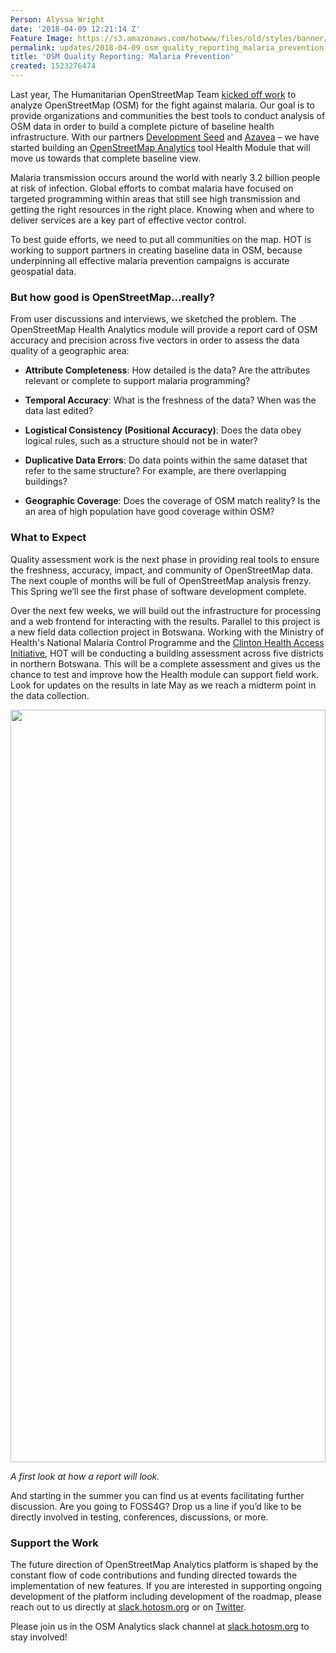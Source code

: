 ```yaml
---
Person: Alyssa Wright
date: '2018-04-09 12:21:14 Z'
Feature Image: https://s3.amazonaws.com/hotwww/files/old/styles/banner/public/38424798-2a5a569a-3980-11e8-81ed-35e6f31926dd+copy.jpg
permalink: updates/2018-04-09_osm_quality_reporting_malaria_prevention
title: 'OSM Quality Reporting: Malaria Prevention'
created: 1523276474
---
```


Last year, The Humanitarian OpenStreetMap Team <a href="https://www.hotosm.org/updates/2016-11-15_analyzing_openstreetmap_for_the_fight_against_malaria">kicked off work</a> to analyze OpenStreetMap (OSM) for the fight against malaria. Our goal is to provide organizations and communities the best tools to conduct analysis of OSM data in order to build a complete picture of baseline health infrastructure. With our partners <a href="https://developmentseed.org/">Development Seed</a> and <a href="https://www.azavea.com/">Azavea</a> – we have started building an <a href="http://osm-analytics.org">OpenStreetMap Analytics</a> tool Health Module that will move us towards that complete baseline view.

Malaria transmission occurs around the world with nearly 3.2 billion people at risk of infection. Global efforts to combat malaria have focused on targeted programming within areas that still see high transmission and getting the right resources in the right place. Knowing when and where to deliver services are a key part of effective vector control.

To best guide efforts, we need to put all communities on the map. HOT is working to support partners in creating baseline data in OSM, because underpinning all effective malaria prevention campaigns is accurate geospatial data.

### But how good is OpenStreetMap...really?
From user discussions and interviews, we sketched the problem. The OpenStreetMap Health Analytics module will provide a report card of OSM accuracy and precision across five vectors in order to assess the data quality of a geographic area:


- **Attribute Completeness**: How detailed is the data? Are the attributes relevant or complete to support malaria programming?

- **Temporal Accuracy**: What is the freshness of the data? When was the data last edited?

- **Logistical Consistency (Positional Accuracy)**: Does the data obey logical rules, such as a structure should not be in water?

- **Duplicative Data Errors**: Do data points within the same dataset that refer to the same structure? For example, are there overlapping buildings?

- **Geographic Coverage**: Does the coverage of OSM match reality? Is the an area of high population have good coverage within OSM?

### What to Expect
Quality assessment work is the next phase in providing real tools to ensure the freshness, accuracy, impact, and community of OpenStreetMap data. The next couple of months will be full of OpenStreetMap analysis frenzy. This Spring we’ll see the first phase of software development complete.

Over the next few weeks, we will build out the infrastructure for processing and a web frontend for interacting with the results. Parallel to this project is a new field data collection project in Botswana. Working with the Ministry of Health's National Malaria Control Programme and the <a href="https://clintonhealthaccess.org/">Clinton Health Access Initiative</a>, HOT will be conducting a building assessment across five districts in northern Botswana. This will be a complete assessment and gives us the chance to test and improve how the Health module can support field work. Look for updates on the results in late May as we reach a midterm point in the data collection.

<img src="https://s3.amazonaws.com/hotwww/files/old/38424798-2a5a569a-3980-11e8-81ed-35e6f31926dd.jpg" alt="" style="width:100%;height:1204px;">

<em style="font-style: italic;">A first look at how a report will look.</em>

And starting in the summer you can find us at events facilitating further discussion. Are you going to FOSS4G? Drop us a line if you’d like to be directly involved in testing, conferences, discussions, or more.

### Support the Work
The future direction of OpenStreetMap Analytics platform is shaped by the constant flow of code contributions and funding directed towards the implementation of new features. If you are interested in supporting ongoing development of the platform including development of the roadmap, please reach out to us directly at <a href="http://slack.hotosm.org">slack.hotosm.org</a> or on <a href="https://twitter.com/hotosm">Twitter</a>.

Please join us in the OSM Analytics slack channel at <a href="https://slack.hotosm.org/">slack.hotosm.org</a> to stay involved!

